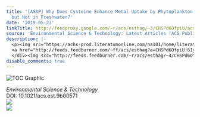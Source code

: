```yaml
---
title: '[ASAP] Why Does Cysteine Enhance Metal Uptake by Phytoplankton in Seawater
  but Not in Freshwater?'
date: '2019-05-23'
linkTitle: http://feedproxy.google.com/~r/acs/esthag/~3/CHSPd6OfpiU/acs.est.9b00571
source: 'Environmental Science & Technology: Latest Articles (ACS Publications)'
description: |-
  <p><img src="https://achs-prod.literatumonline.com/na101/home/literatum/publisher/achs/journals/content/esthag/0/esthag.ahead-of-print/acs.est.9b00571/20190523/images/medium/es-2019-00571p_0004.gif" alt="TOC Graphic"/></p><div><cite>Environmental Science & Technology</cite></div><div>DOI: 10.1021/acs.est.9b00571</div><div class="feedflare">
  <a href="http://feeds.feedburner.com/~ff/acs/esthag?a=CHSPd6OfpiU:6Iy95q8kxEI:yIl2AUoC8zA"><img src="http://feeds.feedburner.com/~ff/acs/esthag?d=yIl2AUoC8zA" border="0"></img></a>
  </div><img src="http://feeds.feedburner.com/~r/acs/esthag/~4/CHSPd6OfpiU" ...
disable_comments: true
---
```

<p><img src="https://achs-prod.literatumonline.com/na101/home/literatum/publisher/achs/journals/content/esthag/0/esthag.ahead-of-print/acs.est.9b00571/20190523/images/medium/es-2019-00571p_0004.gif" alt="TOC Graphic"/></p><div><cite>Environmental Science & Technology</cite></div><div>DOI: 10.1021/acs.est.9b00571</div><div class="feedflare">
<a href="http://feeds.feedburner.com/~ff/acs/esthag?a=CHSPd6OfpiU:6Iy95q8kxEI:yIl2AUoC8zA"><img src="http://feeds.feedburner.com/~ff/acs/esthag?d=yIl2AUoC8zA" border="0"></img></a>
</div><img src="http://feeds.feedburner.com/~r/acs/esthag/~4/CHSPd6OfpiU" ...